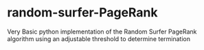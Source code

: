 # random-surfer-PageRank
Very Basic python implementation of the Random Surfer PageRank algorithm using an adjustable threshold to determine termination
